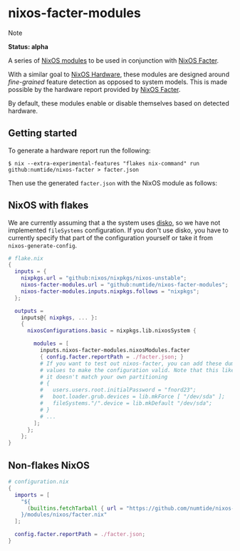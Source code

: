 # nixos-facter-modules

<!-- prettier-ignore -->
> [!NOTE]
> **Status: alpha**

A series of [NixOS modules] to be used in conjunction with [NixOS Facter].

With a similar goal to [NixOS Hardware], these modules are designed around _fine-grained_ feature detection as opposed to system models.
This is made possible by the hardware report provided by [NixOS Facter].

By default, these modules enable or disable themselves based on detected hardware.

[NixOS modules]: https://wiki.nixos.org/wiki/NixOS_modules
[NixOS Facter]: https://github.com/numtide/nixos-facter
[NixOS Hardware]: https://github.com/NixOS/nixos-hardware

## Getting started

To generate a hardware report run the following:

```console
$ nix --extra-experimental-features "flakes nix-command" run github:numtide/nixos-facter > facter.json
```

Then use the generated `facter.json` with the NixOS module as follows:

## NixOS with flakes

We are currently assuming that a the system uses [disko](https://github.com/nix-community/disko),
so we have not implemented `fileSystems` configuration. If you don't use disko, you have to currently specify
that part of the configuration yourself or take it from `nixos-generate-config`.

```nix
# flake.nix
{
  inputs = {
    nixpkgs.url = "github:nixos/nixpkgs/nixos-unstable";
    nixos-facter-modules.url = "github:numtide/nixos-facter-modules";
    nixos-facter-modules.inputs.nixpkgs.follows = "nixpkgs";
  };

  outputs =
    inputs@{ nixpkgs, ... }:
    {
      nixosConfigurations.basic = nixpkgs.lib.nixosSystem {

        modules = [
          inputs.nixos-facter-modules.nixosModules.facter
          { config.facter.reportPath = ./facter.json; }
          # If you want to test out nixos-facter, you can add these dummy
          # values to make the configuration valid. Note that this likely won't boot if
          # it doesn't match your own partitioning
          # {
          #   users.users.root.initialPassword = "fnord23";
          #   boot.loader.grub.devices = lib.mkForce [ "/dev/sda" ];
          #   fileSystems."/".device = lib.mkDefault "/dev/sda";
          # }
          # ...
        ];
      };
    };
}
```

## Non-flakes NixOS

```nix
# configuration.nix
{
  imports = [
    "${
      (builtins.fetchTarball { url = "https://github.com/numtide/nixos-facter-modules/"; })
    }/modules/nixos/facter.nix"
  ];

  config.facter.reportPath = ./facter.json;
}
```
